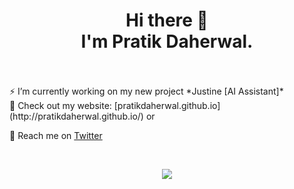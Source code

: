 <h1 align="center"> Hi there 👋 <br/> I'm Pratik Daherwal. </h1>
<br/>
<br/>
⚡ I’m currently working on my new project *Justine [AI Assistant]* 
<br/>
📲 Check out my website: [pratikdaherwal.github.io] (http://pratikdaherwal.github.io/) or

💌 Reach me on [Twitter](https://twitter.com/daherwalprince)

<br />

<p align="center">
  <img src="https://github-readme-stats-five-lyart.vercel.app/api?username=pratikdaherwal&theme=react&show_icons=true">
</p>

